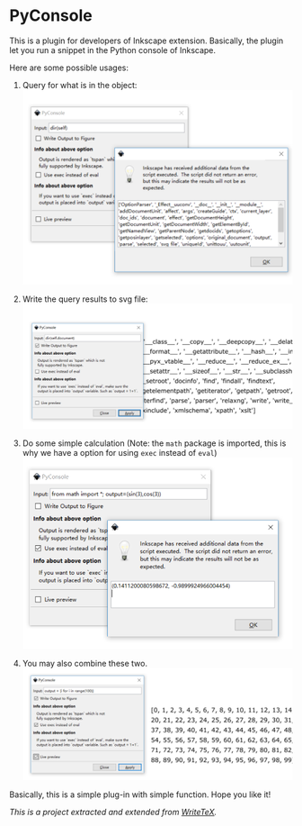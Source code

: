 # PyConsole

This is a plugin for developers of Inkscape extension. Basically, the plugin let you run a snippet in the Python console of Inkscape.

Here are some possible usages:

1. Query for what is in the object:
![](images/image001.png)

2. Write the query results to svg file:
![](images/image003.png)

3. Do some simple calculation (Note: the `math` package is imported, this is why we have a option for using `exec` instead of `eval`)
![](images/image004.png)

4. You may also combine these two.
![](images/image005.png)

Basically, this is a simple plug-in with simple function. Hope you like it!

*This is a project extracted and extended from [WriteTeX](http://writetex.tk).*

